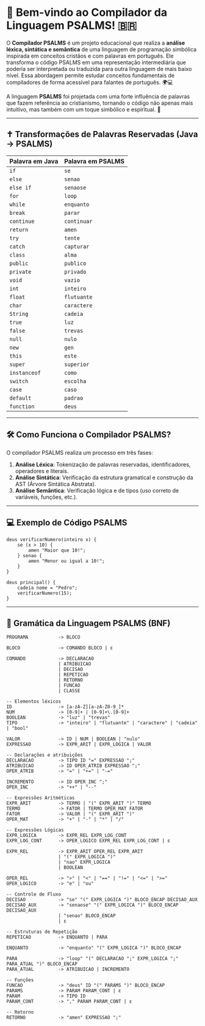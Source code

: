 # 📖 Bem-vindo ao Compilador da Linguagem PSALMS! 🇧🇷

O **Compilador PSALMS** é um projeto educacional que realiza a **análise léxica, sintática e semântica** de uma linguagem de programação simbólica inspirada em conceitos cristãos e com palavras em português. Ele transforma o código PSALMS em uma representação intermediária que poderia ser interpretada ou traduzida para outra linguagem de mais baixo nível. Essa abordagem permite estudar conceitos fundamentais de compiladores de forma acessível para falantes de português. 🌍💻

A linguagem **PSALMS** foi projetada com uma forte influência de palavras que fazem referência ao cristianismo, tornando o código não apenas mais intuitivo, mas também com um toque simbólico e espiritual. 🙏

---

## ✝️ Transformações de Palavras Reservadas (Java → PSALMS)

| **Palavra em Java** | **Palavra em PSALMS** |
|---------------------|------------------------|
| `if`                | `se`                   |
| `else`              | `senao`                |
| `else if`           | `senaose`              |
| `for`               | `loop`                 |
| `while`             | `enquanto`             |
| `break`             | `parar`                |
| `continue`          | `continuar`            |
| `return`            | `amen`                 |
| `try`               | `tente`                |
| `catch`             | `capturar`             |
| `class`             | `alma`                 |
| `public`            | `publico`              |
| `private`           | `privado`              |
| `void`              | `vazio`                |
| `int`               | `inteiro`              |
| `float`             | `flutuante`            |
| `char`              | `caractere`            |
| `String`            | `cadeia`               |
| `true`              | `luz`                  |
| `false`             | `trevas`               |
| `null`              | `nulo`                 |
| `new`               | `gen`                  |
| `this`              | `este`                 |
| `super`             | `superior`             |
| `instanceof`        | `como`                 |
| `switch`            | `escolha`              |
| `case`              | `caso`                 |
| `default`           | `padrao`               |
| `function`          | `deus`                 |

---

## 🛠 Como Funciona o Compilador PSALMS?

O compilador PSALMS realiza um processo em três fases:

1. **Análise Léxica**: Tokenização de palavras reservadas, identificadores, operadores e literais.
2. **Análise Sintática**: Verificação da estrutura gramatical e construção da AST (Árvore Sintática Abstrata).
3. **Análise Semântica**: Verificação lógica e de tipos (uso correto de variáveis, funções, etc.).

---

## 💻 Exemplo de Código PSALMS

```psalms
deus verificarNumero(inteiro x) {
    se (x > 10) {
        amen "Maior que 10!";
    } senao {
        amen "Menor ou igual a 10!";
    }
}

deus principal() {
    cadeia nome = "Pedro";
    verificarNumero(15);
}
```

---

## 📜 Gramática da Linguagem PSALMS (BNF)

```bnf
PROGRAMA           -> BLOCO

BLOCO              -> COMANDO BLOCO | ε

COMANDO            -> DECLARACAO
                   | ATRIBUICAO
                   | DECISAO
                   | REPETICAO
                   | RETORNO
                   | FUNCAO
                   | CLASSE

-- Elementos léxicos
ID                 -> [a-zA-Z][a-zA-Z0-9_]*
NUM                -> [0-9]+ | [0-9]+\.[0-9]+
BOOLEAN            -> "luz" | "trevas"
TIPO               -> "inteiro" | "flutuante" | "caractere" | "cadeia" | "bool"

VALOR              -> ID | NUM | BOOLEAN | "nulo"
EXPRESSAO          -> EXPR_ARIT | EXPR_LOGICA | VALOR

-- Declarações e atribuições
DECLARACAO         -> TIPO ID "=" EXPRESSAO ";"
ATRIBUICAO         -> ID OPER_ATRIB EXPRESSAO ";"
OPER_ATRIB         -> "=" | "+=" | "-="

INCREMENTO         -> ID OPER_INC ";"
OPER_INC           -> "++" | "--"

-- Expressões Aritméticas
EXPR_ARIT          -> TERMO | "(" EXPR_ARIT ")" TERMO
TERMO              -> FATOR | TERMO OPER_MAT FATOR
FATOR              -> VALOR | "(" EXPR_ARIT ")"
OPER_MAT           -> "+" | "-" | "*" | "/"

-- Expressões Lógicas
EXPR_LOGICA        -> EXPR_REL EXPR_LOG_CONT
EXPR_LOG_CONT      -> OPER_LOGICO EXPR_REL EXPR_LOG_CONT | ε

EXPR_REL           -> EXPR_ARIT OPER_REL EXPR_ARIT
                   | "(" EXPR_LOGICA ")"
                   | "nao" EXPR_LOGICA
                   | BOOLEAN

OPER_REL           -> ">" | "<" | "==" | "!=" | "<=" | ">="
OPER_LOGICO        -> "e" | "ou"

-- Controle de Fluxo
DECISAO            -> "se" "(" EXPR_LOGICA ")" BLOCO_ENCAP DECISAO_AUX
DECISAO_AUX        -> "senaose" "(" EXPR_LOGICA ")" BLOCO_ENCAP DECISAO_AUX
                   | "senao" BLOCO_ENCAP
                   | ε

-- Estruturas de Repetição
REPETICAO          -> ENQUANTO | PARA

ENQUANTO           -> "enquanto" "(" EXPR_LOGICA ")" BLOCO_ENCAP

PARA               -> "loop" "(" DECLARACAO ";" EXPR_LOGICA ";" PARA_ATUAL ")" BLOCO_ENCAP
PARA_ATUAL         -> ATRIBUICAO | INCREMENTO

-- Funções
FUNCAO             -> "deus" ID "(" PARAMS ")" BLOCO_ENCAP
PARAMS             -> PARAM PARAM_CONT | ε
PARAM              -> TIPO ID
PARAM_CONT         -> "," PARAM PARAM_CONT | ε

-- Retorno
RETORNO            -> "amen" EXPRESSAO ";"
```
